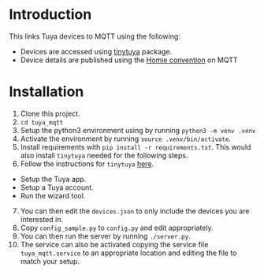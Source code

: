 # Introduction

This links Tuya devices to MQTT using the following:

* Devices are accessed using [tinytuya](https://pypi.org/project/tinytuya/) package.
* Device details are published using the [Homie convention](https://homieiot.github.io/) on MQTT

# Installation

1. Clone this project.
2. `cd tuya_mqtt`
3. Setup the python3 environment using by running `python3 -m venv .venv`
4. Activate the environment by running `source .venv/bin/activate`.
5. Install requirements with `pip install -r requirements.txt`.  This would also install `tinytuya` needed for the following steps.
6. Follow the instructions for `tinytuya` [here](https://pypi.org/project/tinytuya/).
  * Setup the Tuya app.
  * Setup a Tuya account.
  * Run the wizard tool.
7. You can then edit the `devices.json` to only include the devices you are interested in.
8.  Copy `config_sample.py` to `config.py` and edit appropriately.
9. You can then run the server by running `./server.py`.
10. The service can also be activated copying the service file `tuya_mqtt.service` to an appropriate location and editing the file to match your setup.
